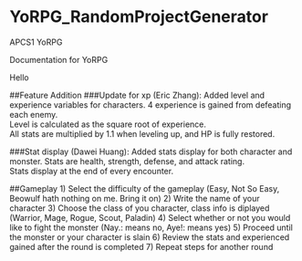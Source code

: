 # YoRPG_RandomProjectGenerator
APCS1 YoRPG

Documentation for YoRPG

Hello

##Feature Addition
###Update for xp (Eric Zhang):
Added level and experience variables for characters.
	4 experience is gained from defeating each enemy.  
	Level is calculated as the square root of experience.  
	All stats are multiplied by 1.1 when leveling up, and HP is fully restored.  
	
###Stat display (Dawei Huang):
Added stats display for both character and monster.
	Stats are health, strength, defense, and attack rating.  
	Stats display at the end of every encounter.  
	
##Gameplay
	1) Select the difficulty of the gameplay (Easy, Not So Easy, Beowulf hath nothing on me. Bring it on)
	2) Write the name of your character
	3) Choose the class of you character, class info is diplayed (Warrior, Mage, Rogue, Scout, Paladin)
	4) Select whether or not you would like to fight the monster (Nay.: means no, Aye!: means yes)
	5) Proceed until the monster or your character is slain
	6) Review the stats and experienced gained after the round is completed
	7) Repeat steps for another round
